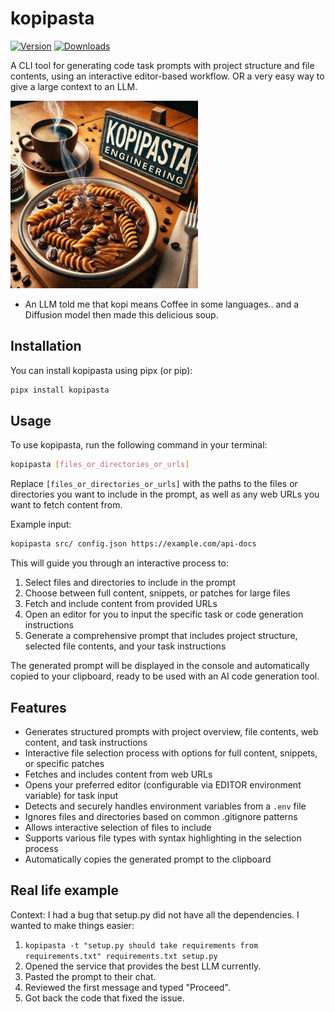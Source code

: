 # kopipasta

[![Version](https://img.shields.io/pypi/v/kopipasta.svg)](https://pypi.python.org/pypi/kopipasta)
[![Downloads](http://pepy.tech/badge/kopipasta)](http://pepy.tech/project/kopipasta)

A CLI tool for generating code task prompts with project structure and file contents, using an interactive editor-based workflow. OR a very easy way to give a large context to an LLM.

<img src="kopipasta.jpg" alt="kopipasta" width="300">

- An LLM told me that kopi means Coffee in some languages.. and a Diffusion model then made this delicious soup.

## Installation

You can install kopipasta using pipx (or pip):

```bash
pipx install kopipasta
```

## Usage

To use kopipasta, run the following command in your terminal:

```bash
kopipasta [files_or_directories_or_urls]
```

Replace `[files_or_directories_or_urls]` with the paths to the files or directories you want to include in the prompt, as well as any web URLs you want to fetch content from.

Example input:
```bash
kopipasta src/ config.json https://example.com/api-docs
```

This will guide you through an interactive process to:
1. Select files and directories to include in the prompt
2. Choose between full content, snippets, or patches for large files
3. Fetch and include content from provided URLs
4. Open an editor for you to input the specific task or code generation instructions
5. Generate a comprehensive prompt that includes project structure, selected file contents, and your task instructions

The generated prompt will be displayed in the console and automatically copied to your clipboard, ready to be used with an AI code generation tool.

## Features

- Generates structured prompts with project overview, file contents, web content, and task instructions
- Interactive file selection process with options for full content, snippets, or specific patches
- Fetches and includes content from web URLs
- Opens your preferred editor (configurable via EDITOR environment variable) for task input
- Detects and securely handles environment variables from a `.env` file
- Ignores files and directories based on common .gitignore patterns
- Allows interactive selection of files to include
- Supports various file types with syntax highlighting in the selection process
- Automatically copies the generated prompt to the clipboard

## Real life example

Context:
I had a bug that setup.py did not have all the dependencies. I wanted to make things easier:

1. `kopipasta -t "setup.py should take requirements from requirements.txt" requirements.txt setup.py`
2. Opened the service that provides the best LLM currently.
3. Pasted the prompt to their chat.
4. Reviewed the first message and typed "Proceed".
5. Got back the code that fixed the issue.


